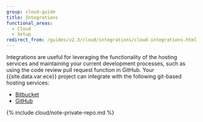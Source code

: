 ```yaml
---
group: cloud-guide
title: Integrations
functional_areas:
  - Cloud
  - Setup
redirect_from: /guides/v2.3/cloud/integrations/cloud-integrations.html
---
```


Integrations are useful for leveraging the functionality of the hosting services and maintaining your current development processes, such as using the code review pull request function in GitHub. Your {{site.data.var.ece}}  project can integrate with the following git-based hosting services:

* [Bitbucket]({{page.baseurl}}/cloud/integrations/bitbucket-integration.html)
* [GitHub]({{page.baseurl}}/cloud/integrations/github-integration.html)
  <!-- -  [GitLab]({{page.baseurl}}/cloud/integrations/gitlab-integration.html) -->

{% include cloud/note-private-repo.md %}

